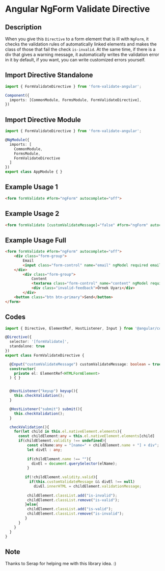 # Angular NgForm Validate Directive

## Description
When you give this ``Directive`` to a form element that is ill with ``NgForm``, it checks the validation rules of automatically linked elements and makes the class of those that fail the check ``is-invalid``. At the same time, if there is a div that gives a warning message, it automatically writes the validation error in it by default, if you want, you can write customized errors yourself.

## Import Directive Standalone
```typescript
import { FormValidateDirective } from 'form-validate-angular';

Component({
  imports: [CommonModule, FormsModule, FormValidateDirective],
})
```

## Import Directive Module
```typescript
import { FormValidateDirective } from 'form-validate-angular';

@NgModule({
  imports: [
    CommonModule,
    FormsModule, 
    FormValidateDirective
  ]
})
export class AppModule { }
```


## Example Usage 1
```html
<form formValidate #form="ngForm" autocomplete="off">
```

## Example Usage 2
```html
<form formValidate [customValidateMessage]="false" #form="ngForm" autocomplete="off">
```

## Example Usage Full
```html
<form formValidate #form="ngForm" autocomplete="off">
    <div class="form-group">
        Email
        <input class="form-control" name="email" ngModel required email type="email">
    </div>
        <div class="form-group">
            Content
            <textarea class="form-control" name="content" ngModel required minlength="5" cols="30" rows="10"></textarea>
            <div class="invalid-feedback">Örnek Uyarı</div>
        </div>
    <button class="btn btn-primary">Send</button>
</form>
```



## Codes
```typescript
import { Directive, ElementRef, HostListener, Input } from '@angular/core';

@Directive({
  selector: '[formValidate]',
  standalone: true
})
export class FormValidateDirective {

  @Input("customValidateMessage") customValidateMessage: boolean = true;
  constructor(
    private el: ElementRef<HTMLFormElement>
  ) { }


  @HostListener("keyup") keyup(){
    this.checkValidation();
  }

  @HostListener("submit") submit(){
    this.checkValidation();
  }

  checkValidation(){
    for(let child in this.el.nativeElement.elements){
      const childElement:any = this.el.nativeElement.elements[child]      
      if(childElement.validity !== undefined){
          const elName:any = "[name=" + childElement.name + "] + div";          
          let divEl : any;
          
          if(childElement.name !== ""){   
            divEl = document.querySelector(elName);
          }         
          
         if(!childElement.validity.valid){   
           if(this.customValidateMessage && divEl !== null)      
             divEl.innerHTML = childElement.validationMessage;
          
          childElement.classList.add("is-invalid");
          childElement.classList.remove("is-valid");
         }else{          
          childElement.classList.add("is-valid");
          childElement.classList.remove("is-invalid");
         }
      }
    }
  }
}
```

## Note
Thanks to Serap for helping me with this library idea. :) 